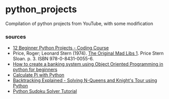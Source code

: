 # python_projects
Compilation of python projects from YouTube, with some modification
  
  
### sources
- [12 Beginner Python Projects - Coding Course](https://youtu.be/8ext9G7xspg)  
- Price, Roger; Leonard Stern (1974). [The Original Mad Libs 1](http://www.madlibs.com/book/sooper-dooper-mad-libs-by-roger-price-9780843100570/). Price Stern Sloan. p. 3. ISBN 978-0-8431-0055-6.
- [How to create a banking system using Object Oriented Programming in python for beginners](https://youtu.be/xTh-ln2XhgU)
- [Calculate Pi with Python](https://www.geeksforgeeks.org/calculate-pi-with-python)
- [Backtracking Explained - Solving N-Queens and Knight's Tour using Python](https://youtu.be/CQ3nDMcchdA)
- [Python Sudoku Solver Tutorial](https://youtube.com/playlist?list=PLzMcBGfZo4-kE3aF6Y0wNBNih7hWRAU2o)
